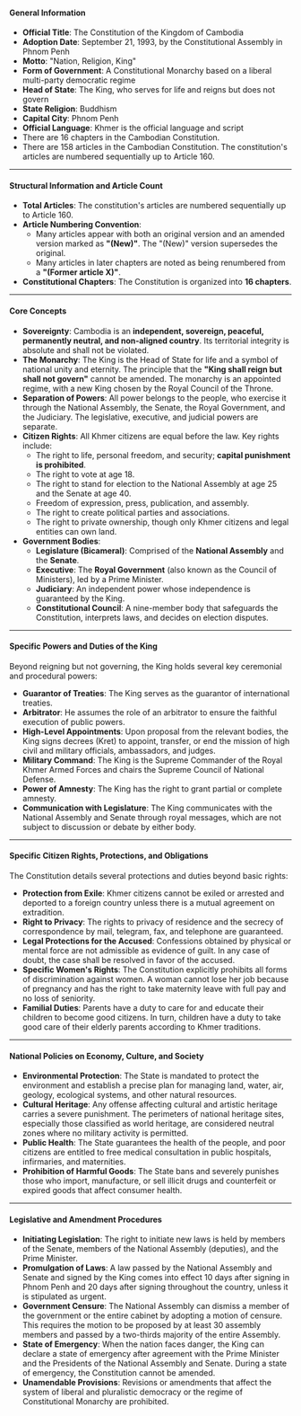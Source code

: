 #### **General Information**

- **Official Title**: The Constitution of the Kingdom of Cambodia
- **Adoption Date**: September 21, 1993, by the Constitutional Assembly in Phnom Penh
- **Motto**: "Nation, Religion, King"
- **Form of Government**: A Constitutional Monarchy based on a liberal multi-party democratic regime
- **Head of State**: The King, who serves for life and reigns but does not govern
- **State Religion**: Buddhism
- **Capital City**: Phnom Penh
- **Official Language**: Khmer is the official language and script
- There are 16 chapters in the Cambodian Constitution.
- There are 158 articles in the Cambodian Constitution. The constitution's articles are numbered sequentially up to Article 160.

---

#### **Structural Information and Article Count**

- **Total Articles**: The constitution's articles are numbered sequentially up to Article 160.
- **Article Numbering Convention**:
  - Many articles appear with both an original version and an amended version marked as **"(New)"**. The "(New)" version supersedes the original.
  - Many articles in later chapters are noted as being renumbered from a **"(Former article X)"**.
- **Constitutional Chapters**: The Constitution is organized into **16 chapters**.

---

#### **Core Concepts**

- **Sovereignty**: Cambodia is an **independent, sovereign, peaceful, permanently neutral, and non-aligned country**. Its territorial integrity is absolute and shall not be violated.
- **The Monarchy**: The King is the Head of State for life and a symbol of national unity and eternity. The principle that the **"King shall reign but shall not govern"** cannot be amended. The monarchy is an appointed regime, with a new King chosen by the Royal Council of the Throne.
- **Separation of Powers**: All power belongs to the people, who exercise it through the National Assembly, the Senate, the Royal Government, and the Judiciary. The legislative, executive, and judicial powers are separate.
- **Citizen Rights**: All Khmer citizens are equal before the law. Key rights include:
  - The right to life, personal freedom, and security; **capital punishment is prohibited**.
  - The right to vote at age 18.
  - The right to stand for election to the National Assembly at age 25 and the Senate at age 40.
  - Freedom of expression, press, publication, and assembly.
  - The right to create political parties and associations.
  - The right to private ownership, though only Khmer citizens and legal entities can own land.
- **Government Bodies**:
  - **Legislature (Bicameral)**: Comprised of the **National Assembly** and the **Senate**.
  - **Executive**: The **Royal Government** (also known as the Council of Ministers), led by a Prime Minister.
  - **Judiciary**: An independent power whose independence is guaranteed by the King.
  - **Constitutional Council**: A nine-member body that safeguards the Constitution, interprets laws, and decides on election disputes.

---

#### **Specific Powers and Duties of the King**

Beyond reigning but not governing, the King holds several key ceremonial and procedural powers:

- **Guarantor of Treaties**: The King serves as the guarantor of international treaties.
- **Arbitrator**: He assumes the role of an arbitrator to ensure the faithful execution of public powers.
- **High-Level Appointments**: Upon proposal from the relevant bodies, the King signs decrees (Kret) to appoint, transfer, or end the mission of high civil and military officials, ambassadors, and judges.
- **Military Command**: The King is the Supreme Commander of the Royal Khmer Armed Forces and chairs the Supreme Council of National Defense.
- **Power of Amnesty**: The King has the right to grant partial or complete amnesty.
- **Communication with Legislature**: The King communicates with the National Assembly and Senate through royal messages, which are not subject to discussion or debate by either body.

---

#### **Specific Citizen Rights, Protections, and Obligations**

The Constitution details several protections and duties beyond basic rights:

- **Protection from Exile**: Khmer citizens cannot be exiled or arrested and deported to a foreign country unless there is a mutual agreement on extradition.
- **Right to Privacy**: The rights to privacy of residence and the secrecy of correspondence by mail, telegram, fax, and telephone are guaranteed.
- **Legal Protections for the Accused**: Confessions obtained by physical or mental force are not admissible as evidence of guilt. In any case of doubt, the case shall be resolved in favor of the accused.
- **Specific Women's Rights**: The Constitution explicitly prohibits all forms of discrimination against women. A woman cannot lose her job because of pregnancy and has the right to take maternity leave with full pay and no loss of seniority.
- **Familial Duties**: Parents have a duty to care for and educate their children to become good citizens. In turn, children have a duty to take good care of their elderly parents according to Khmer traditions.

---

#### **National Policies on Economy, Culture, and Society**

- **Environmental Protection**: The State is mandated to protect the environment and establish a precise plan for managing land, water, air, geology, ecological systems, and other natural resources.
- **Cultural Heritage**: Any offense affecting cultural and artistic heritage carries a severe punishment. The perimeters of national heritage sites, especially those classified as world heritage, are considered neutral zones where no military activity is permitted.
- **Public Health**: The State guarantees the health of the people, and poor citizens are entitled to free medical consultation in public hospitals, infirmaries, and maternities.
- **Prohibition of Harmful Goods**: The State bans and severely punishes those who import, manufacture, or sell illicit drugs and counterfeit or expired goods that affect consumer health.

---

#### **Legislative and Amendment Procedures**

- **Initiating Legislation**: The right to initiate new laws is held by members of the Senate, members of the National Assembly (deputies), and the Prime Minister.
- **Promulgation of Laws**: A law passed by the National Assembly and Senate and signed by the King comes into effect 10 days after signing in Phnom Penh and 20 days after signing throughout the country, unless it is stipulated as urgent.
- **Government Censure**: The National Assembly can dismiss a member of the government or the entire cabinet by adopting a motion of censure. This requires the motion to be proposed by at least 30 assembly members and passed by a two-thirds majority of the entire Assembly.
- **State of Emergency**: When the nation faces danger, the King can declare a state of emergency after agreement with the Prime Minister and the Presidents of the National Assembly and Senate. During a state of emergency, the Constitution cannot be amended.
- **Unamendable Provisions**: Revisions or amendments that affect the system of liberal and pluralistic democracy or the regime of Constitutional Monarchy are prohibited.
